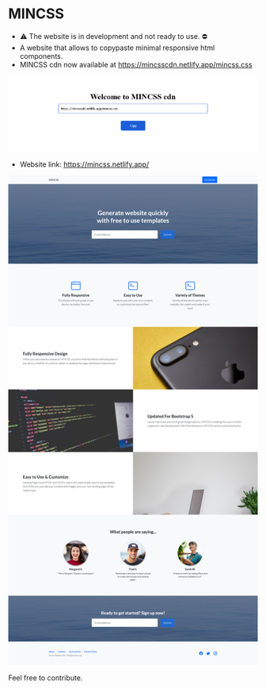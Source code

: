 # MINCSS
- :warning: The website is in development and not ready to use. ⛔
- A website that allows to copypaste minimal responsive html components.
- MINCSS cdn now available at https://mincsscdn.netlify.app/mincss.css


![alt text](https://github.com/unlikelycreator/MINCSS/blob/main/mincsscdn.png?raw=true)



- Website link: https://mincss.netlify.app/



![alt text](https://github.com/unlikelycreator/MINCSS/blob/main/mincss.png?raw=true)

Feel free to contribute.
